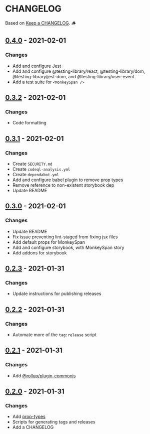# CHANGELOG

Based on [Keep a CHANGELOG]. 🪵

## [0.4.0] - 2021-02-01

### Changes

- Add and configure Jest
- Add and configure @testing-library/react, @testing-library/dom,
  @testing-library/jest-dom, and @testing-library/user-event
- Add a test suite for `<MonkeySpan />`

## [0.3.2] - 2021-02-01

### Changes

- Code formatting

## [0.3.1] - 2021-02-01

### Changes

- Create `SECURITY.md`
- Create `codeql-analysis.yml`
- Create `dependabot.yml`
- Add and configure babel plugin to remove prop types
- Remove reference to non-existent storybook dep
- Update README

## [0.3.0] - 2021-02-01

### Changes

- Update README
- Fix issue preventing lint-staged from fixing jsx files
- Add default props for MonkeySpan
- Add and configure storybook, with MonkeySpan story
- Add addons for storybook

## [0.2.3] - 2021-01-31

### Changes

- Update instructions for publishing releases

## [0.2.2] - 2021-01-31

### Changes

- Automate more of the `tag:release` script

## [0.2.1] - 2021-01-31

### Changes

- Add [@rollup/plugin-commonjs](https://www.npmjs.com/package/@rollup/plugin-commonjs)

## [0.2.0] - 2021-01-31

### Changes

- Add [prop-types](https://www.npmjs.com/package/prop-types)
- Scripts for generating tags and releases
- Add a CHANGELOG

<!-- CHANGELOG META RESOURCES -->

[keep a changelog]: https://keepachangelog.com

<!-- RELEASE LINKS -->

[0.4.0]: https://github.com/tonytino/monkeyspan/releases/tag/0.4.0
[0.3.2]: https://github.com/tonytino/monkeyspan/releases/tag/0.3.2
[0.3.1]: https://github.com/tonytino/monkeyspan/releases/tag/0.3.1
[0.3.0]: https://github.com/tonytino/monkeyspan/releases/tag/0.3.0
[0.2.3]: https://github.com/tonytino/monkeyspan/releases/tag/0.2.3
[0.2.2]: https://github.com/tonytino/monkeyspan/releases/tag/0.2.2
[0.2.1]: https://github.com/tonytino/monkeyspan/releases/tag/0.2.1
[0.2.0]: https://github.com/tonytino/monkeyspan/releases/tag/0.2.0
